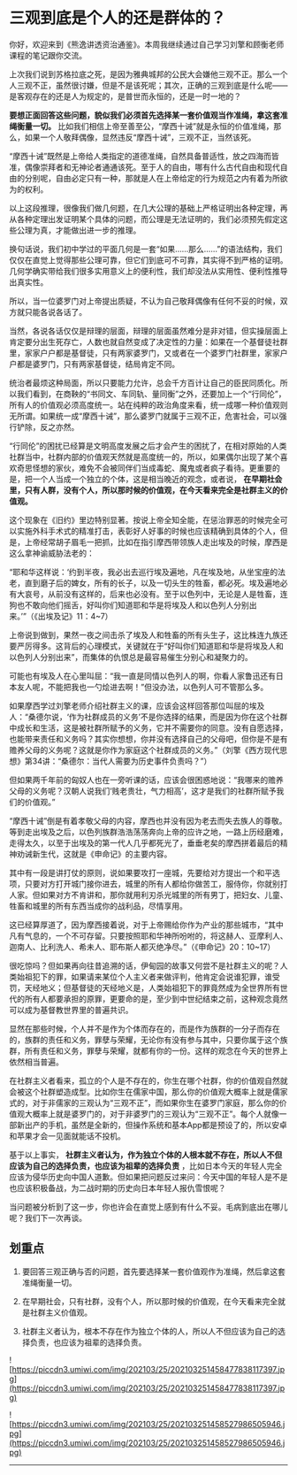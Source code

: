 # 三观到底是个人的还是群体的？

你好，欢迎来到《熊逸讲透资治通鉴》。本周我继续通过自己学习刘擎和顾衡老师课程的笔记跟你交流。

上次我们说到苏格拉底之死，是因为雅典城邦的公民大会嫌他三观不正。那么一个人三观不正，虽然很讨嫌，但是不是该死呢；其次，正确的三观到底是什么呢——是客观存在的还是人为规定的，是普世而永恒的，还是一时一地的？

 **要想正面回答这些问题，貌似我们必须首先选择某一套价值观当作准绳，拿这套准绳衡量一切。** 比如我们相信上帝至善至公，“摩西十诫”就是永恒的价值准绳，那么，如果一个人敬拜偶像，显然违反“摩西十诫”，三观不正，当然该死。

“摩西十诫”既然是上帝给人类指定的道德准绳，自然具备普适性，放之四海而皆准，偶像崇拜者和无神论者通通该死。至于人的自由，哪有什么古代自由和现代自由的分别呢，自由必定只有一种，那就是人在上帝给定的行为规范之内有着为所欲为的权利。

以上这段推理，很像我们做几何题，在几大公理的基础上严格证明出各种定理，再从各种定理出发证明某个具体的问题，而公理是无法证明的，我们必须预先假定这些公理为真，才能做出进一步的推理。

换句话说，我们初中学过的平面几何是一套“如果……那么……”的语法结构，我们仅仅在直觉上觉得那些公理可靠，但它们到底可不可靠，其实得不到严格的证明。几何学确实带给我们很多实用意义上的便利性，我们却没法从实用性、便利性推导出真实性。

所以，当一位婆罗门对上帝提出质疑，不认为自己敬拜偶像有任何不妥的时候，双方就只能各说各话了。

当然，各说各话仅仅是辩理的层面，辩理的层面虽然难分是非对错，但实操层面上肯定要分出生死存亡，人数也就自然变成了决定性的力量：如果在一个基督徒社群里，家家户户都是基督徒，只有两家婆罗门，又或者在一个婆罗门社群里，家家户户都是婆罗门，只有两家基督徒，结局肯定不同。

统治者最烦这种局面，所以只要能力允许，总会千方百计让自己的臣民同质化。所以我们看到，在商鞅的“书同文、车同轨、量同衡”之外，还要加上一个“行同伦”，所有人的价值观必须高度统一。站在纯粹的政治角度来看，统一成哪一种价值观则无所谓。如果统一成“摩西十诫”，那么婆罗门就属于三观不正，危害社会，可以强行铲除，反之亦然。

“行同伦”的困扰已经算是文明高度发展之后才会产生的困扰了，在相对原始的人类社群当中，社群内部的价值观天然就是高度统一的，所以，如果偶尔出现了某个喜欢奇思怪想的家伙，难免不会被同伴们当成毒蛇、魔鬼或者疯子看待。更重要的是，把一个人当成一个独立的个体，这是相当晚近的观念，或者说， **在早期社会里，只有人群，没有个人，所以那时候的价值观，在今天看来完全是社群主义的价值观。**

这个现象在《旧约》里边特别显著。按说上帝全知全能，在惩治罪恶的时候完全可以实施外科手术式的精准打击，表彰好人好事的时候也应该精确到具体的个人，但是，上帝经常胡子眉毛一把抓，比如在指引摩西带领族人走出埃及的时候，摩西是这么拿神谕威胁法老的：

“耶和华这样说：‘约到半夜，我必出去巡行埃及遍地，凡在埃及地，从坐宝座的法老，直到磨子后的婢女，所有的长子，以及一切头生的牲畜，都必死。埃及遍地必有大哀号，从前没有这样的，后来也必没有。至于以色列中，无论是人是牲畜，连狗也不敢向他们摇舌，好叫你们知道耶和华是将埃及人和以色列人分别出来。’”（《出埃及记》11：4~7）

上帝说到做到，果然一夜之间击杀了埃及人和牲畜的所有头生子，这比株连九族还要严厉得多。这背后的心理模式，关键就在于“好叫你们知道耶和华是将埃及人和以色列人分别出来”，而集体的仇恨总是最容易催生分别心和凝聚力的。

可能也有埃及人在心里叫屈：“我一直是同情以色列人的啊，你看人家鲁迅还有日本友人呢，不能把我也一勺烩进去啊！”但没办法，以色列人可不管那么多。

如果摩西学过刘擎老师介绍社群主义的课，应该会这样回答那位叫屈的埃及人：“桑德尔说，‘作为社群成员的义务’不是你选择的结果，而是因为你在这个社群中成长和生活，这是被社群所赋予的义务，它并不需要你的同意。没有自愿选择，也能带来责任和义务吗？其实你想想，你并没有选择自己的父母吧，但你是不是有赡养父母的义务呢？这就是你作为家庭这个社群成员的义务。”（刘擎《西方现代思想》第34讲：“桑德尔：当代人需要为历史事件负责吗？”）

但如果两千年前的匈奴人也在一旁听课的话，应该会很困惑地说：“我哪来的赡养父母的义务呢？汉朝人说我们‘贱老贵壮，气力相高’，这才是我们的社群所赋予我们的价值观。”

“摩西十诫”倒是有着孝敬父母的内容，摩西也并没有因为老去而失去族人的尊敬。等到走出埃及之后，以色列族群浩浩荡荡奔向上帝的应许之地，一路上历经磨难，走得太久，以至于出埃及的第一代人几乎都死光了，垂垂老矣的摩西拼着最后的精神劝诫新生代，这就是《申命记》的主要内容。

其中有一段是讲打仗的原则，说如果要攻打一座城，先要给对方提出一个和平选项，只要对方打开城门接你进去，城里的所有人都给你做苦工，服侍你，你就别打人家。但如果对方不肯讲和，那你就用利刃杀光城里的所有男丁，把妇女、儿童、牲畜和城里的所有东西当成你的战利品，尽情享用。

这已经算厚道了，因为摩西接着说，对于上帝赐给你作为产业的那些城市，“其中凡有气息的，一个不可存留。只要按照耶和华神所吩咐的，将这赫人、亚摩利人、迦南人、比利洗人、希未人、耶布斯人都灭绝净尽。”（《申命记》20：10~17）

很吃惊吗？但如果再向往昔追溯的话，伊甸园的故事又何尝不是社群主义的呢？人类始祖犯下的罪，如果请来某位个人主义者来做评判，他肯定会说谁犯罪，谁受罚，天经地义；但基督徒的天经地义是，人类始祖犯下的罪竟然成为全世界所有世代的所有人都要承担的原罪，更要命的是，至少到中世纪结束之前，这种观念竟然可以成为基督教世界里的普遍共识。

显然在那些时候，个人并不是作为个体而存在的，而是作为族群的一分子而存在的，族群的责任和义务，罪孽与荣耀，无论你有没有参与其中，只要你属于这个族群，所有责任和义务，罪孽与荣耀，就都有你的一份。这样的观念在今天的世界上依然相当普遍。

在社群主义者看来，孤立的个人是不存在的，你生在哪个社群，你的价值观自然就会被这个社群塑造成型。比如你生在儒家中国，那么你的价值观大概率上就是儒家式的，对于非儒家的三观认为“三观不正”，而如果你生在婆罗门家庭，那么你的价值观大概率上就是婆罗门的，对于非婆罗门的三观认为“三观不正”。每个人就像一部新出产的手机，虽然是全新的，但操作系统和基本App都是预设了的，所以安卓和苹果才会一见面就能话不投机。

基于以上事实， **社群主义者认为，作为独立个体的人根本就不存在，所以人不但应该为自己的选择负责，也应该为祖辈的选择负责** ，比如日本今天的年轻人完全应该为侵华历史向中国人道歉。但如果把问题反过来问：今天中国的年轻人是不是也应该积极备战，为二战时期的历史向日本年轻人报仇雪恨呢？

当问题被分析到了这一步，你也许会在直觉上感到有什么不妥。毛病到底出在哪儿呢？我们下一次再谈。

## 划重点

1. 要回答三观正确与否的问题，首先要选择某一套价值观作为准绳，然后拿这套准绳衡量一切。

2. 在早期社会，只有社群，没有个人，所以那时候的价值观，在今天看来完全就是社群主义价值观。

3. 社群主义者认为，根本不存在作为独立个体的人，所以人不但应该为自己的选择负责，也应该为祖辈的选择负责。

![https://piccdn3.umiwi.com/img/202103/25/202103251458477838117397.jpg](https://piccdn3.umiwi.com/img/202103/25/202103251458477838117397.jpg)

![https://piccdn3.umiwi.com/img/202103/25/202103251458527986505946.jpg](https://piccdn3.umiwi.com/img/202103/25/202103251458527986505946.jpg)

---
